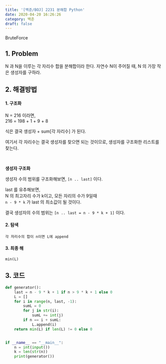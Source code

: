```yaml
---
title: '[백준/BOJ] 2231 분해합 Python'
date: 2020-04-20 16:26:26
category: 백준
draft: false
---
```

BruteForce

## 1. Problem <br>

N 과 N을 이루는 각 자리수 합을 분해합이라 한다.
자연수 N이 주어질 때, N 의 가장 작은 생성자를 구하라.

## 2. 해결방법

#### 1. 구조화

N = 216 이라면, <br>
216 = 198 + 1 + 9 + 8

식은 결국 생성자 + sum[각 자리수] 가 된다.

여기서 각 자리수는 결국 생성자를 찾으면 되는 것이므로, 생성자를 구조화한 리스트를 찾는다.

<br>

**생성자 구조화**
    
생성자 수의 범위를 구조화해보면, `[n .. last]` 이다.
    
last 를 유추해보면,<br>
N 의 최고자리 수가 k이고, 모든 자리의 수가 9일때<br>
`n - 9 * k` 가 last 의 최소값이 될 것이다.

결국 생성자의 수의 범위는 `[n .. last = n - 9 * k + 1]` 이다.

#### 2. 탐색 <br>
    각 자리수의 합이 n이면 L에 append
#### 3. 최종 해 <br>
    min(L)

## 3. 코드
```python
def generator():
    last = n - 9 * k + 1 if n > 9 * k + 1 else 0
    L = []
    for i in range(n, last, -1):
        sumL = 0
        for j in str(i):
            sumL += int(j)
        if n == i + sumL:
            L.append(i)
    return min(L) if len(L) != 0 else 0


if __name__ == "__main__":
    n = int(input())
    k = len(str(n))
    print(generator())
```